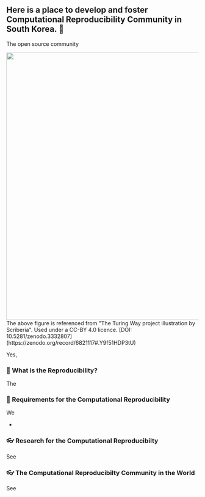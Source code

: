 ## Here is a place to develop and foster Computational Reproducibility Community in South Korea. 👋

The open source community

<img src="https://the-turing-way.netlify.app/_images/research-cycle.svg" height="700" width="700">
The above figure is referenced from "The Turing Way project illustration by Scriberia". Used under a CC-BY 4.0 licence. [DOI: 10.5281/zenodo.3332807](https://zenodo.org/record/6821117#.Y9f51HDP3tU)

Yes, 

### 🍿 What is the Reproducibility?

The 

### 🦦 Requirements for the Computational Reproducibility

We 

- 

### 👓 Research for the Computational Reproducibilty

See 

### 👓 The Computational Reproducibilty Community in the World

See 



<!--
Made with 🖤
🙇‍♂️🎤⬇️
-->
